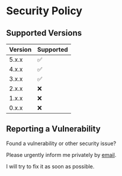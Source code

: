 # Security Policy

## Supported Versions

| Version | Supported          |
| ------- | ------------------ |
| 5.x.x   | :white_check_mark: |
| 4.x.x   | :white_check_mark: |
| 3.x.x   | :white_check_mark: |
| 2.x.x   | :x:                |
| 1.x.x   | :x:                |
| 0.x.x   | :x:                |

## Reporting a Vulnerability

Found a vulnerability or other security issue?

Please urgently inform me privately by
[email](https://github.com/RobinTail/express-zod-api/blob/master/package.json#L88).

I will try to fix it as soon as possible.
